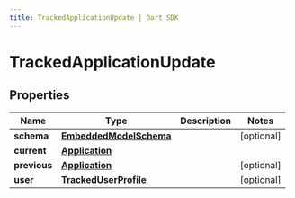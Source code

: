 ```yaml
---
title: TrackedApplicationUpdate | Dart SDK
---
```


# TrackedApplicationUpdate

## Properties
Name | Type | Description | Notes
------------ | ------------- | ------------- | -------------
**schema** | [**EmbeddedModelSchema**](EmbeddedModelSchema) |  | [optional] 
**current** | [**Application**](Application) |  | 
**previous** | [**Application**](Application) |  | [optional] 
**user** | [**TrackedUserProfile**](TrackedUserProfile) |  | [optional] 


